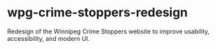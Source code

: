 # wpg-crime-stoppers-redesign
Redesign of the Winnipeg Crime Stoppers website to improve usability, accessibility, and modern UI.
